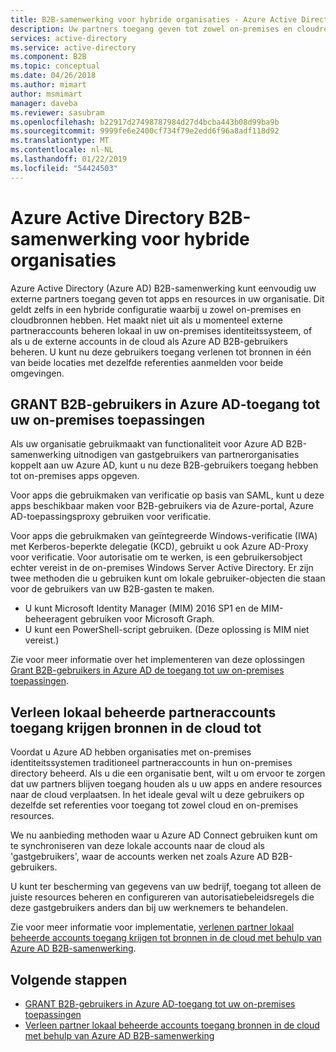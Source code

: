 ```yaml
---
title: B2B-samenwerking voor hybride organisaties - Azure Active Directory | Microsoft Docs
description: Uw partners toegang geven tot zowel on-premises en cloudresources met Azure AD B2B-samenwerking.
services: active-directory
ms.service: active-directory
ms.component: B2B
ms.topic: conceptual
ms.date: 04/26/2018
ms.author: mimart
author: msmimart
manager: daveba
ms.reviewer: sasubram
ms.openlocfilehash: b22917d27498787984d27d4bcba443b08d99ba9b
ms.sourcegitcommit: 9999fe6e2400cf734f79e2edd6f96a8adf118d92
ms.translationtype: MT
ms.contentlocale: nl-NL
ms.lasthandoff: 01/22/2019
ms.locfileid: "54424503"
---
```

# <a name="azure-active-directory-b2b-collaboration-for-hybrid-organizations"></a>Azure Active Directory B2B-samenwerking voor hybride organisaties

Azure Active Directory (Azure AD) B2B-samenwerking kunt eenvoudig uw externe partners toegang geven tot apps en resources in uw organisatie. Dit geldt zelfs in een hybride configuratie waarbij u zowel on-premises en cloudbronnen hebben. Het maakt niet uit als u momenteel externe partneraccounts beheren lokaal in uw on-premises identiteitssysteem, of als u de externe accounts in de cloud als Azure AD B2B-gebruikers beheren. U kunt nu deze gebruikers toegang verlenen tot bronnen in één van beide locaties met dezelfde referenties aanmelden voor beide omgevingen.

## <a name="grant-b2b-users-in-azure-ad-access-to-your-on-premises-apps"></a>GRANT B2B-gebruikers in Azure AD-toegang tot uw on-premises toepassingen

Als uw organisatie gebruikmaakt van functionaliteit voor Azure AD B2B-samenwerking uitnodigen van gastgebruikers van partnerorganisaties koppelt aan uw Azure AD, kunt u nu deze B2B-gebruikers toegang hebben tot on-premises apps opgeven.

Voor apps die gebruikmaken van verificatie op basis van SAML, kunt u deze apps beschikbaar maken voor B2B-gebruikers via de Azure-portal, Azure AD-toepassingsproxy gebruiken voor verificatie.

Voor apps die gebruikmaken van geïntegreerde Windows-verificatie (IWA) met Kerberos-beperkte delegatie (KCD), gebruikt u ook Azure AD-Proxy voor verificatie. Voor autorisatie om te werken, is een gebruikersobject echter vereist in de on-premises Windows Server Active Directory. Er zijn twee methoden die u gebruiken kunt om lokale gebruiker-objecten die staan voor de gebruikers van uw B2B-gasten te maken.

- U kunt Microsoft Identity Manager (MIM) 2016 SP1 en de MIM-beheeragent gebruiken voor Microsoft Graph.
- U kunt een PowerShell-script gebruiken. (Deze oplossing is MIM niet vereist.)

Zie voor meer informatie over het implementeren van deze oplossingen [Grant B2B-gebruikers in Azure AD de toegang tot uw on-premises toepassingen](hybrid-cloud-to-on-premises.md).

## <a name="grant-locally-managed-partner-accounts-access-to-cloud-resources"></a>Verleen lokaal beheerde partneraccounts toegang krijgen bronnen in de cloud tot

Voordat u Azure AD hebben organisaties met on-premises identiteitssystemen traditioneel partneraccounts in hun on-premises directory beheerd. Als u die een organisatie bent, wilt u om ervoor te zorgen dat uw partners blijven toegang houden als u uw apps en andere resources naar de cloud verplaatsen. In het ideale geval wilt u deze gebruikers op dezelfde set referenties voor toegang tot zowel cloud en on-premises resources. 

We nu aanbieding methoden waar u Azure AD Connect gebruiken kunt om te synchroniseren van deze lokale accounts naar de cloud als 'gastgebruikers', waar de accounts werken net zoals Azure AD B2B-gebruikers.

U kunt ter bescherming van gegevens van uw bedrijf, toegang tot alleen de juiste resources beheren en configureren van autorisatiebeleidsregels die deze gastgebruikers anders dan bij uw werknemers te behandelen.

Zie voor meer informatie voor implementatie, [verlenen partner lokaal beheerde accounts toegang krijgen tot bronnen in de cloud met behulp van Azure AD B2B-samenwerking](hybrid-on-premises-to-cloud.md).
 
## <a name="next-steps"></a>Volgende stappen

- [GRANT B2B-gebruikers in Azure AD-toegang tot uw on-premises toepassingen](hybrid-cloud-to-on-premises.md)
- [Verleen partner lokaal beheerde accounts toegang bronnen in de cloud met behulp van Azure AD B2B-samenwerking](hybrid-on-premises-to-cloud.md)


